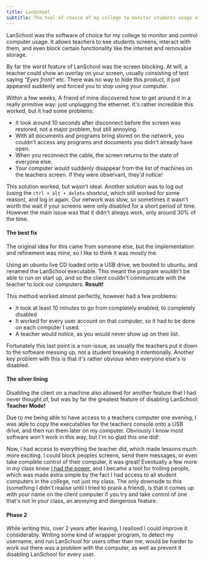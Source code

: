 ```yaml
---
title: LanSchool
subtitle: The tool of choice of my college to monitor students usage of computers. Turns out it's not particularly secure!
---
```


LanSchool was the software of choice for my college to monitor and control computer usage. It allows teachers to see students screens, interact with them, and even block certain functionality like the internet and removable storage.

By far the worst feature of LanSchool was the screen blocking. At will, a teacher could show an overlay on your screen, usually consisting of test saying _"Eyes front"_ etc. There was no way to hide this product, it just appeared suddenly and forced you to stop using your computer.

Within a few weeks, A friend of mine discovered how to get around it in a really primitive way: just unplugging the ethernet. It's rather incredible this worked, but it had some problems:

- It took around 10 seconds after disconnect before the screen was restored, not a major problem, but still annoying.
- With all documents and programs bring stored on the network, you couldn't access any programs and documents you didn't already have open.
- When you reconnect the cable, the screen returns to the state of everyone else.
- Your computer would suddenly disappear from the list of machines on the teachers screen. If they were observant, they'd notice!

This solution worked, but wasn't ideal. Another solution was to log out (using the `ctrl + alt + delete` shortcut, which still worked for some reason), and log in again. Our network was slow, so sometimes it wasn't worth the wait if your screens were only disabled for a short period of time. However the main issue was that it didn't always work, only around 30% of the time.

#### The best fix

The original idea for this came from someone else, but the implementation and refinement was mine, so I like to think it was mostly me.

Using an ubuntu live CD loaded onto a USB drive, we booted to ubuntu, and renamed the LanSchool executable. This meant the program wouldn't be able to run on start up, and so the client couldn't communicate with the teacher to lock our computers. __Result!__

This method worked almost perfectly, however had a few problems:
- It took at least 10 minutes to go from completely enabled, to completely disabled
- It worked for every user account on that computer, so it had to be done on each computer I used.
- A teacher would notice, as you would never show up on their list.

Fortunately this last point is a non-issue, as usually the teachers put it down to the software messing up, not a student breaking it intentionally. Another key problem with this is that it's rather obvious when everyone else's is disabled.

#### The silver lining

Disabling the client on a machine also allowed for another feature that I had never thought of, but was by far the greatest feature of disabling LanSchool: __Teacher Mode!__

Due to me being able to have access to a teachers computer one evening, I was able to copy the executables for the teachers console onto a USB drive, and then run them later on my computer. Obviously I know most software won't work in this way, but I'm so glad this one did!

Now, I had access to everything the teacher did, which made lessons much more exciting. I could block peoples screens, send them messages, or even take complete control of their computer, it was great! Eventually a few more in my class knew [I had the power](), and I became a tool for trolling people, which was made extra simple by the fact I had access to all student computers in the college, not just my class. The only downside to this (something I didn't realise until I tried to prank a friend), is that it comes up with your name on the client computer if you try and take control of one that's not in your class, an annoying and dangerous feature.

#### Phase 2

While writing this, over 2 years after leaving, I realised I could improve it considerably. Writing some kind of wrapper program, to detect my username, and run LanSchool for users other than me, would be harder to work out there was a problem with the computer, as well as prevent it disabling LanSchool for every user.
